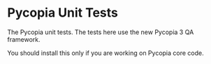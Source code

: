 Pycopia Unit Tests
==================

The Pycopia unit tests. The tests here use the new Pycopia 3 QA framework.

You should install this only if you are working on Pycopia core code.
